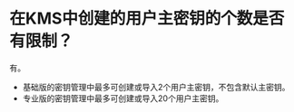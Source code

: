 # 在KMS中创建的用户主密钥的个数是否有限制？<a name="dew_01_0056"></a>

有。

-   基础版的密钥管理中最多可创建或导入2个用户主密钥，不包含默认主密钥。
-   专业版的密钥管理中最多可创建或导入20个用户主密钥。

